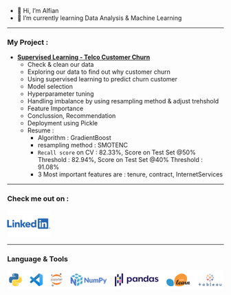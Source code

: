 - 👋 Hi, I’m Alfian
- 🌱 I’m currently learning Data Analysis & Machine Learning

---
### My Project : 
- [**Supervised Learning - Telco Customer Churn**](https://nbviewer.org/github/FiguringThingsOut/DataSciencePortofolio/blob/main/Supervised_ML_TelcoCustomerChurn/Supervised%20Learning%20-%20TELCO%20Customer%20Churn%20R1.ipynb)
  - Check & clean our data
  - Exploring our data to find out why customer churn
  - Using supervised learning to predict churn customer
  - Model selection
  - Hyperparameter tuning
  - Handling imbalance by using resampling method & adjust trehshold
  - Feature Importance
  - Conclussion, Recommendation
  - Deployment using Pickle
  - Resume : 
    - Algorithm : GradientBoost 
    - resampling method : SMOTENC
    - `Recall score` on CV : 82.33%, Score on Test Set @50% Threshold : 82.94%,  Score on Test Set @40% Threshold : 91.08%
    - 3 Most important features are : tenure, contract, InternetServices


---


### Check me out on : 
[<img alt="LinkedIn" width="100px" src="images/Linkedin-Logo-2048x1280.png" />](https://www.linkedin.com/in/alfian-05238b125/)


---

### Language & Tools
<img align="left" alt="l&t" width="1000px" src="images/Languages_tools.png" style="padding-right:10px;" />

<!---
FiguringThingsOut/FiguringThingsOut is a ✨ special ✨ repository because its `README.md` (this file) appears on your GitHub profile.
You can click the Preview link to take a look at your changes.
--->
